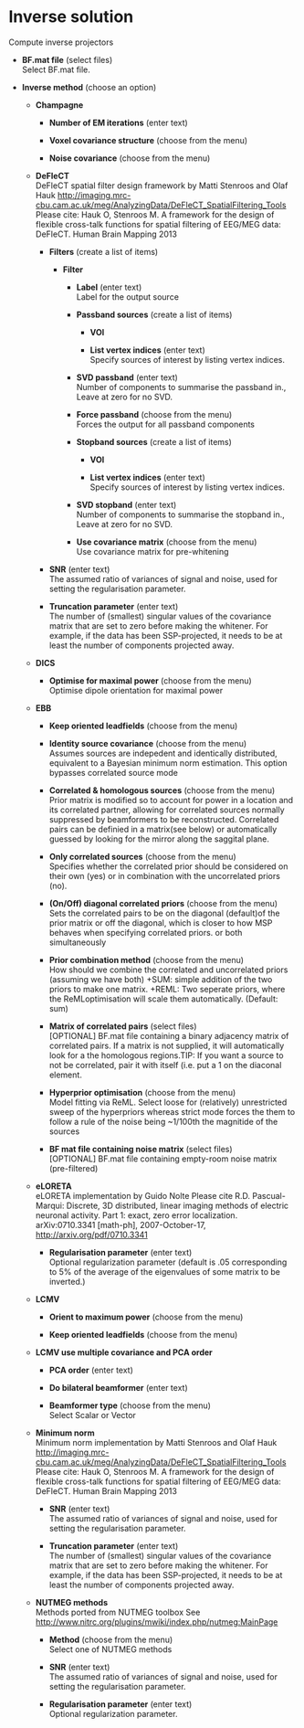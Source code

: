 # Inverse solution  
Compute inverse projectors

* **BF.mat file** (select files)  
Select BF.mat file.

* **Inverse method** (choose an option)  

    * **Champagne**   

        * **Number of EM iterations** (enter text)  

        * **Voxel covariance structure** (choose from the menu)  

        * **Noise covariance** (choose from the menu)  

    * **DeFleCT**   
    DeFleCT spatial filter design framework by Matti Stenroos and Olaf Hauk
    http://imaging.mrc-cbu.cam.ac.uk/meg/AnalyzingData/DeFleCT_SpatialFiltering_Tools
    Please cite:
    Hauk O, Stenroos M.
    A framework for the design of flexible cross-talk functions for spatial filtering of EEG/MEG data: DeFleCT.
    Human Brain Mapping 2013

        * **Filters** (create a list of items)  

            * **Filter**   

                * **Label** (enter text)  
                Label for the output source

                * **Passband sources** (create a list of items)  

                    * **VOI**   

                    * **List vertex indices** (enter text)  
                    Specify sources of interest by listing vertex indices.

                * **SVD passband** (enter text)  
                Number of components to summarise the passband in.,
                Leave at zero for no SVD.

                * **Force passband** (choose from the menu)  
                Forces the output for all passband components 

                * **Stopband sources** (create a list of items)  

                    * **VOI**   

                    * **List vertex indices** (enter text)  
                    Specify sources of interest by listing vertex indices.

                * **SVD stopband** (enter text)  
                Number of components to summarise the stopband in.,
                Leave at zero for no SVD.

                * **Use covariance matrix** (choose from the menu)  
                Use covariance matrix for pre-whitening

        * **SNR** (enter text)  
        The assumed ratio of variances of signal and noise,
        used for setting the regularisation parameter.

        * **Truncation parameter** (enter text)  
        The number of (smallest) singular values of the covariance matrix that are set to 
        zero before making the whitener. For example, if the data has been SSP-projected, it needs to be at least the number of 
        components projected away.

    * **DICS**   

        * **Optimise for maximal power** (choose from the menu)  
        Optimise dipole orientation for maximal power

    * **EBB**   

        * **Keep oriented leadfields** (choose from the menu)  

        * **Identity source covariance** (choose from the menu)  
        Assumes sources are indepedent and identically distributed, equivalent to a Bayesian minimum norm estimation. This option bypasses correlated source mode

        * **Correlated & homologous sources** (choose from the menu)  
        Prior matrix is modified so to account for power in a location and its correlated partner, allowing for correlated sources normally suppressed by beamformers to be reconstructed. Correlated pairs can be definied in a matrix(see below) or automatically guessed by looking for the mirror along the saggital plane.

        * **Only correlated sources** (choose from the menu)  
        Specifies whether the correlated prior should be considered on their own (yes) or in combination with the uncorrelated priors (no).

        * **(On/Off) diagonal correlated priors** (choose from the menu)  
        Sets the correlated pairs to be on the diagonal (default)of the prior matrix or off the diagonal, which is closer to how MSP behaves when specifying correlated priors. or both simultaneously

        * **Prior combination method** (choose from the menu)  
        How should we combine the correlated and uncorrelated priors (assuming we have both) +SUM: simple addition of the two priors to make one matrix. +REML: Two seperate priors, where the ReMLoptimisation will scale them automatically. (Default: sum)

        * **Matrix of correlated pairs** (select files)  
        [OPTIONAL] BF.mat file containing a binary adjacency matrix of correlated pairs. If a matrix is not supplied, it will automatically look for a the homologous regions.TIP: If you want a source to not be correlated, pair it with itself (i.e. put a 1 on the diaconal element.

        * **Hyperprior optimisation** (choose from the menu)  
        Model fitting via ReML. Select loose for (relatively) unrestricted sweep of the hyperpriors whereas strict mode forces the them to follow a rule of the noise being ~1/100th the magnitide of the sources

        * **BF mat file containing noise matrix** (select files)  
        [OPTIONAL] BF.mat file containing empty-room noise matrix (pre-filtered)

    * **eLORETA**   
    eLORETA implementation by Guido Nolte
    Please cite
    R.D. Pascual-Marqui: Discrete, 3D distributed, linear imaging methods of electric neuronal activity. Part 1: exact, zero
    error localization. arXiv:0710.3341 [math-ph], 2007-October-17, http://arxiv.org/pdf/0710.3341

        * **Regularisation parameter** (enter text)  
        Optional regularization parameter (default is .05 corresponding 
        to 5% of the average of the eigenvalues of some matrix to be inverted.)

    * **LCMV**   

        * **Orient to maximum power** (choose from the menu)  

        * **Keep oriented leadfields** (choose from the menu)  

    * **LCMV use multiple covariance and PCA order**   

        * **PCA order** (enter text)  

        * **Do bilateral beamformer** (enter text)  

        * **Beamformer type** (choose from the menu)  
        Select Scalar or Vector

    * **Minimum norm**   
    Minimum norm implementation by Matti Stenroos and Olaf Hauk
    http://imaging.mrc-cbu.cam.ac.uk/meg/AnalyzingData/DeFleCT_SpatialFiltering_Tools
    Please cite:
    Hauk O, Stenroos M.
    A framework for the design of flexible cross-talk functions for spatial filtering of EEG/MEG data: DeFleCT.
    Human Brain Mapping 2013

        * **SNR** (enter text)  
        The assumed ratio of variances of signal and noise,
        used for setting the regularisation parameter.

        * **Truncation parameter** (enter text)  
        The number of (smallest) singular values of the covariance matrix that are set to 
        zero before making the whitener. For example, if the data has been SSP-projected, it needs to be at least the number of 
        components projected away.

    * **NUTMEG methods**   
    Methods ported from NUTMEG toolbox
    See http://www.nitrc.org/plugins/mwiki/index.php/nutmeg:MainPage

        * **Method** (choose from the menu)  
        Select one of NUTMEG methods

        * **SNR** (enter text)  
        The assumed ratio of variances of signal and noise,
        used for setting the regularisation parameter.

        * **Regularisation parameter** (enter text)  
        Optional regularization parameter.
